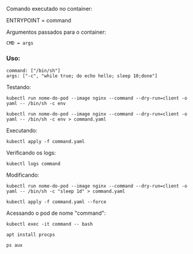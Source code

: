 Comando executado no container:

ENTRYPOINT = command

Argumentos passados para o container:

    CMD = args

### Uso:

    command: ["/bin/sh"]
    args: ["-c", "while true; do echo hello; sleep 10;done"]

Testando:

    kubectl run nome-do-pod --image nginx --command --dry-run=client -o yaml -- /bin/sh -c env

    kubectl run nome-do-pod --image nginx --command --dry-run=client -o yaml -- /bin/sh -c env > command.yaml

Executando:

    kubectl apply -f command.yaml

Verificando os logs:

    kubectl logs command

Modificando:

    kubectl run nome-do-pod --image nginx --command --dry-run=client -o yaml -- /bin/sh -c "sleep 1d" > command.yaml

    kubectl apply -f command.yaml --force

Acessando o pod de nome "command":

    kubectl exec -it command -- bash

    apt install procps

    ps aux